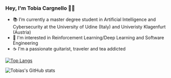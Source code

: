### Hey, I'm Tobia Cargnello 👋🏻

- 📚 I’m currently a master degree student in Artificial Intelligence and Cybersecurity at the University of Udine (Italy) and Univeristy Klagenfurt (Austria)
- 🤖 I'm interested in Reinforcement Learning/Deep Learning and Software Engineering
- ☕️ I'm a passionate guitarist, traveler and tea addicted

[![Top Langs](https://github-readme-stats.vercel.app/api/top-langs/?username=TobiaC&layout=compact&langs_count=8)](https://github.com/TobiaC)

![Tobias's GitHub stats](https://github-readme-stats.vercel.app/api?username=TobiaC&count_private=true&show_icons=true)
